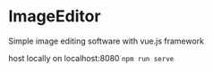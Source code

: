 # ImageEditor
Simple image editing software with vue.js framework

host locally on localhost:8080 
`npm run serve`

